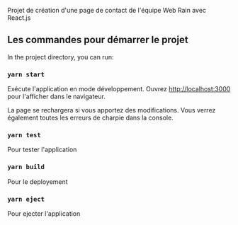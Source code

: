 Projet de création d'une page de contact de l'équipe Web Rain avec React.js

## Les commandes pour démarrer le projet 

In the project directory, you can run:

### `yarn start`

Exécute l'application en mode développement.
Ouvrez [http://localhost:3000](http://localhost:3000) pour l'afficher dans le navigateur.

La page se rechargera si vous apportez des modifications.
Vous verrez également toutes les erreurs de charpie dans la console.

### `yarn test`

Pour tester l'application

### `yarn build`

Pour le deployement

### `yarn eject`

Pour ejecter l'application

